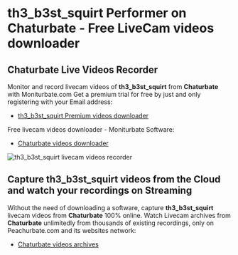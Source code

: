 # th3_b3st_squirt Performer on Chaturbate - Free LiveCam videos downloader

## Chaturbate Live Videos Recorder

Monitor and record livecam videos of **th3_b3st_squirt** from **Chaturbate** with Moniturbate.com
Get a premium trial for free by just and only registering with your Email address:
* [th3_b3st_squirt Premium videos downloader](https://moniturbate.com/request-demo-licence-key.html)

Free livecam videos downloader - Moniturbate Software:
* [Chaturbate videos downloader](https://moniturbate.com/moniturbate-download-software.html)

![th3_b3st_squirt livecam videos recorder](https://peachurnet.com/templates/moniturbate-software.png)


## Capture th3_b3st_squirt videos from the Cloud and watch your recordings on Streaming

Without the need of downloading a software, capture **th3_b3st_squirt** livecam videos from **Chaturbate** 100% online.
Watch Livecam archives from **Chaturbate** unlimitedly from thousands of existing recordings, only on Peachurbate.com and its websites network:
* [Chaturbate videos archives](https://peachurnet.com/)